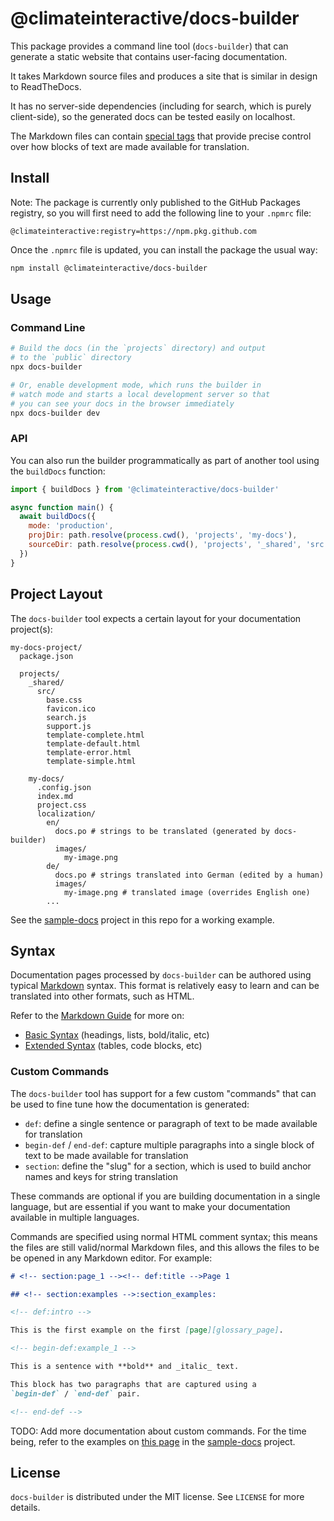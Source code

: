 # @climateinteractive/docs-builder

This package provides a command line tool (`docs-builder`) that can generate
a static website that contains user-facing documentation.

It takes Markdown source files and produces a site that is similar in
design to ReadTheDocs.

It has no server-side dependencies (including for search, which is purely
client-side), so the generated docs can be tested easily on localhost.

The Markdown files can contain [special tags](#syntax) that provide precise control over
how blocks of text are made available for translation.

## Install

Note: The package is currently only published to the GitHub Packages registry,
so you will first need to add the following line to your `.npmrc` file:

```
@climateinteractive:registry=https://npm.pkg.github.com
```

Once the `.npmrc` file is updated, you can install the package the usual way:

```sh
npm install @climateinteractive/docs-builder
```

## Usage

### Command Line

```sh
# Build the docs (in the `projects` directory) and output
# to the `public` directory
npx docs-builder

# Or, enable development mode, which runs the builder in
# watch mode and starts a local development server so that
# you can see your docs in the browser immediately
npx docs-builder dev
```

### API

You can also run the builder programmatically as part of another tool using
the `buildDocs` function:

```js
import { buildDocs } from '@climateinteractive/docs-builder'

async function main() {
  await buildDocs({
    mode: 'production',
    projDir: path.resolve(process.cwd(), 'projects', 'my-docs'),
    sourceDir: path.resolve(process.cwd(), 'projects', '_shared', 'src')
  })
}
```

## Project Layout

The `docs-builder` tool expects a certain layout for your documentation project(s):

```
my-docs-project/
  package.json

  projects/
    _shared/
      src/
        base.css
        favicon.ico
        search.js
        support.js
        template-complete.html
        template-default.html
        template-error.html
        template-simple.html

    my-docs/
      .config.json
      index.md
      project.css
      localization/
        en/
          docs.po # strings to be translated (generated by docs-builder)
          images/
            my-image.png
        de/
          docs.po # strings translated into German (edited by a human)
          images/
            my-image.png # translated image (overrides English one)
        ...
```

See the [sample-docs](../../examples/sample-docs) project in this repo for a
working example.

## Syntax

Documentation pages processed by `docs-builder` can be authored using typical
[Markdown](https://www.markdownguide.org/getting-started/) syntax.
This format is relatively easy to learn and can be translated into other formats, such as HTML.

Refer to the [Markdown Guide](https://www.markdownguide.org/) for more on:

- [Basic Syntax](https://www.markdownguide.org/basic-syntax/) (headings, lists, bold/italic, etc)
- [Extended Syntax](https://www.markdownguide.org/extended-syntax/) (tables, code blocks, etc)

### Custom Commands

The `docs-builder` tool has support for a few custom "commands" that can be used
to fine tune how the documentation is generated:

- `def`: define a single sentence or paragraph of text to be made available for translation
- `begin-def` / `end-def`: capture multiple paragraphs into a single block of text to be
  made available for translation
- `section`: define the "slug" for a section, which is used to build anchor names and keys
  for string translation

These commands are optional if you are building documentation in a single language, but are
essential if you want to make your documentation available in multiple languages.

Commands are specified using normal HTML comment syntax; this means the files
are still valid/normal Markdown files, and this allows the files to be be opened
in any Markdown editor. For example:

```md
# <!-- section:page_1 --><!-- def:title -->Page 1

## <!-- section:examples -->:section_examples:

<!-- def:intro -->

This is the first example on the first [page][glossary_page].

<!-- begin-def:example_1 -->

This is a sentence with **bold** and _italic_ text.

This block has two paragraphs that are captured using a
`begin-def` / `end-def` pair.

<!-- end-def -->
```

TODO: Add more documentation about custom commands. For the time being, refer
to the examples on
[this page](../../examples/sample-docs/projects/sample-guide/content/page_1.md)
in the [sample-docs](../../examples/sample-docs) project.

## License

`docs-builder` is distributed under the MIT license. See `LICENSE` for more details.
